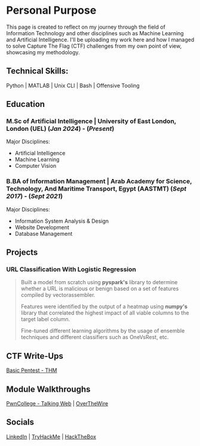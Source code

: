 # Personal Purpose
This page is created to reflect on my journey through the field of Information Technology and other disciplines such as Machine Learning and Artificial Intelligence.
I'll be uploading my work here and how I managed to solve Capture The Flag (CTF) challenges from my own point of view, showcasing my methodology.

## Technical Skills:
Python | MATLAB | Unix CLI | Bash | Offensive Tooling

## Education
### M.Sc of Artificial Intelligence | University of East London, London (UEL) (_Jan 2024_) - (_Present_)
Major Disciplines:
-   Artificial Intelligence
-   Machine Learning
-   Computer Vision


### B.BA of Information Management | Arab Academy for Science, Technology, And Maritime Transport, Egypt (AASTMT) (_Sept 2017_) - (_Sept 2021_)
Major Disciplines:
-   Information System Analysis & Design
-   Website Development
-   Database Management

## Projects
### URL Classification With Logistic Regression
>Built a model from scratch using **pyspark's** library to determine whether a URL is malicious or benign based on a set of features compiled by vectorassembler.
>
>Features were identified by the output of a heatmap using **numpy's** library that correlated the highest impact of all viable columns to the target label column.
>
>Fine-tuned different learning algorithms by the usage of ensemble techniques and different classifiers such as OneVsRest, etc.

## CTF Write-Ups
[Basic Pentest - THM](https://wckdnaz.medium.com/basic-pentesting-writeup-thm-4bb027c82a34)

## Module Walkthroughs
[PwnCollege - Talking Web](./pwncol-walkthroughs/Talking-Web-Module.md) |
[OverTheWire](./overthewire-walkthroughs/otw.md)

## Socials
[LinkedIn](https://www.linkedin.com/in/omar-nassar-b87277222/) |
[TryHackMe](https://tryhackme.com/p/WCKDNaz) |
[HackTheBox](https://ctf.hackthebox.com/user/profile/431133)

